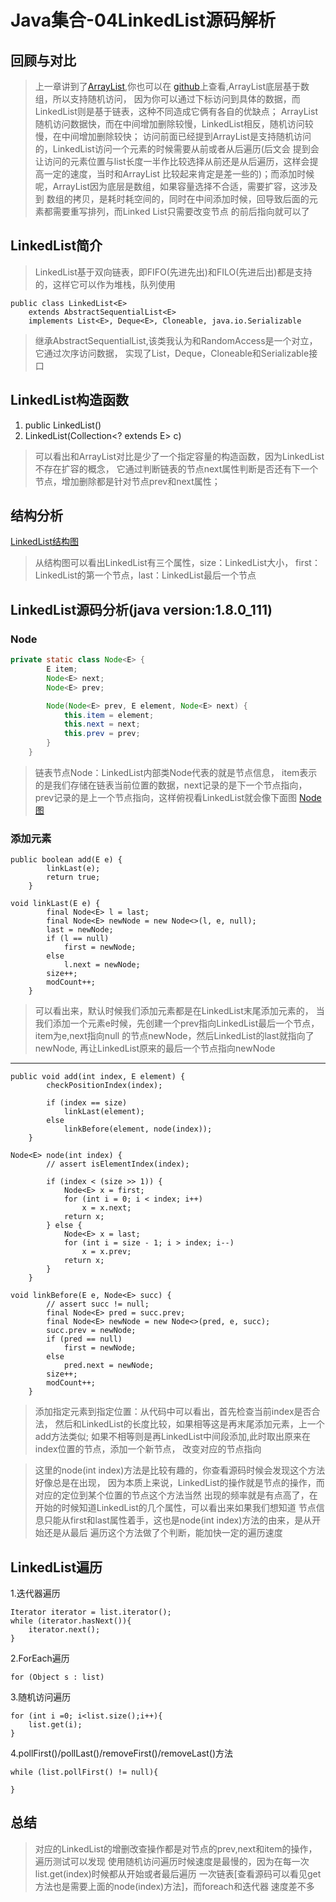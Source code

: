 # Java集合-04LinkedList源码解析

## 回顾与对比
> 上一章讲到了[ArrayList](https://www.cnblogs.com/JzedyBlogs/p/10112923.html),你也可以在
[github](https://github.com/Jzedy/Z-books)上查看,ArrayList底层基于数组，所以支持随机访问，
因为你可以通过下标访问到具体的数据，而LinkedList则是基于链表，这种不同造成它俩有各自的优缺点；
ArrayList随机访问数据快，而在中间增加删除较慢，LinkedList相反，随机访问较慢，在中间增加删除较快；
访问前面已经提到ArrayList是支持随机访问的，LinkedList访问一个元素的时候需要从前或者从后遍历(后文会
提到会让访问的元素位置与list长度一半作比较选择从前还是从后遍历，这样会提高一定的速度，当时和ArrayList
比较起来肯定是差一些的)；而添加时候呢，ArrayList因为底层是数组，如果容量选择不合适，需要扩容，这涉及到
数组的拷贝，是耗时耗空间的，同时在中间添加时候，回导致后面的元素都需要重写排列，而Linked List只需要改变节点
的前后指向就可以了

## LinkedList简介
> LinkedList基于双向链表，即FIFO(先进先出)和FILO(先进后出)都是支持的，这样它可以作为堆栈，队列使用
```
public class LinkedList<E>
    extends AbstractSequentialList<E>
    implements List<E>, Deque<E>, Cloneable, java.io.Serializable
```
> 继承AbstractSequentialList,该类我认为和RandomAccess是一个对立，它通过次序访问数据，
实现了List，Deque，Cloneable和Serializable接口

## LinkedList构造函数
1. public LinkedList()
2. LinkedList(Collection<? extends E> c)
> 可以看出和ArrayList对比是少了一个指定容量的构造函数，因为LinkedList不存在扩容的概念，
它通过判断链表的节点next属性判断是否还有下一个节点，增加删除都是针对节点prev和next属性；

## 结构分析
[LinkedList结构图](../../../image/LinkedList.png)
> 从结构图可以看出LinkedList有三个属性，size：LinkedList大小，
first：LinkedList的第一个节点，last：LinkedList最后一个节点

## LinkedList源码分析(java version:1.8.0_111)
### Node
```java
private static class Node<E> {
        E item;
        Node<E> next;
        Node<E> prev;

        Node(Node<E> prev, E element, Node<E> next) {
            this.item = element;
            this.next = next;
            this.prev = prev;
        }
    }
```
> 链表节点Node：LinkedList内部类Node代表的就是节点信息，
item表示的是我们存储在链表当前位置的数据，next记录的是下一个节点指向，
prev记录的是上一个节点指向，这样俯视看LinkedList就会像下面图
[Node图](../../../image/Node.png)

### 添加元素
```
public boolean add(E e) {
        linkLast(e);
        return true;
    }
```
```
void linkLast(E e) {
        final Node<E> l = last;
        final Node<E> newNode = new Node<>(l, e, null);
        last = newNode;
        if (l == null)
            first = newNode;
        else
            l.next = newNode;
        size++;
        modCount++;
    }
```
> 可以看出来，默认时候我们添加元素都是在LinkedList末尾添加元素的，
当我们添加一个元素e时候，先创建一个prev指向LinkedList最后一个节点，item为e,next指向null
的节点newNode，然后LinkedList的last就指向了newNode,
再让LinkedList原来的最后一个节点指向newNode

----

```
public void add(int index, E element) {
        checkPositionIndex(index);

        if (index == size)
            linkLast(element);
        else
            linkBefore(element, node(index));
    }
```
```
Node<E> node(int index) {
        // assert isElementIndex(index);

        if (index < (size >> 1)) {
            Node<E> x = first;
            for (int i = 0; i < index; i++)
                x = x.next;
            return x;
        } else {
            Node<E> x = last;
            for (int i = size - 1; i > index; i--)
                x = x.prev;
            return x;
        }
    }
```
```
void linkBefore(E e, Node<E> succ) {
        // assert succ != null;
        final Node<E> pred = succ.prev;
        final Node<E> newNode = new Node<>(pred, e, succ);
        succ.prev = newNode;
        if (pred == null)
            first = newNode;
        else
            pred.next = newNode;
        size++;
        modCount++;
    }
```
>添加指定元素到指定位置：从代码中可以看出，首先检查当前index是否合法，
然后和LinkedList的长度比较，如果相等这是再末尾添加元素，上一个add方法类似;
如果不相等则是再LinkedList中间段添加,此时取出原来在index位置的节点，添加一个新节点，
改变对应的节点指向

>这里的node(int index)方法是比较有趣的，你查看源码时候会发现这个方法好像总是在出现，
因为本质上来说，LinkedList的操作就是节点的操作，而对应的定位到某个位置的节点这个方法当然
出现的频率就是有点高了，在开始的时候知道LinkedList的几个属性，可以看出来如果我们想知道
节点信息只能从first和last属性着手，这也是node(int index)方法的由来，是从开始还是从最后
遍历这个方法做了个判断，能加快一定的遍历速度

## LinkedList遍历
1.迭代器遍历
```
Iterator iterator = list.iterator();
while (iterator.hasNext()){
    iterator.next();
}
```

2.ForEach遍历
```
for (Object s : list) 
```
3.随机访问遍历
```
for (int i =0; i<list.size();i++){
    list.get(i);
}
```
4.pollFirst()/pollLast()/removeFirst()/removeLast()方法
```
while (list.pollFirst() != null){
            
}
```
## 总结
> 对应的LinkedList的增删改查操作都是对节点的prev,next和item的操作，遍历测试可以发现
使用随机访问遍历时候速度是最慢的，因为在每一次list.get(index)时候都从开始或者最后遍历
一次链表[查看源码可以看见get方法也是需要上面的node(index)方法]，而foreach和迭代器
速度差不多
